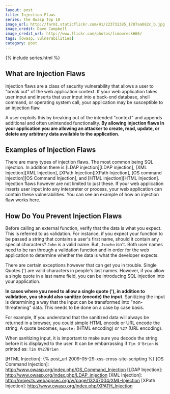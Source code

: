 ```yaml
---
layout: post
title: Injection Flaws
series: the Owasp Top 10
image_url: http://farm1.staticflickr.com/91/223731385_1787aa082c_b.jpg
image_credit: Dave Campbell
image_credit_url: http://www.flickr.com/photos/limowreck666/
tags: [owasp, vulnerabilities]
category: post
---
```


{% include series.html %}

## What are Injection Flaws

Injection flaws are a class of security vulnerability that allows a user to "break out" of the web application context. If your web application takes user input and inserts that user input into a back-end database, shell command, or operating system call, your application may be susceptible to an injection flaw.

A user exploits this by breaking out of the intended "context" and appends additional and often unintended functionality. **By allowing injection flaws in your application you are allowing an attacker to create, read, update, or delete any arbitrary data available to the application**.

## Examples of Injection Flaws

There are many types of injection flaws. The most common being SQL injection. In addition there is [LDAP injection][LDAP injection], [XML Injection][XML Injection], [XPath Injection][XPath Injection], [OS command injection][OS Command Injection], and [HTML injection][HTML Injection]. Injection flaws however are not limited to just these. If your web application inserts user input into any interpreter or process, your web application can contain these vulnerabilities. You can see an example of how an injection flaw works here.

## How Do You Prevent Injection Flaws

Before calling an external function, verify that the data is what you expect. This is referred to as validation. For instance, if you expect your function to be passed a string that contains a user's first name, should it contain any special characters? `John` is a valid name. But, `J<o>hn` isn't. Both user names need to be ran through a validation function and in order for the web application to determine whether the data is what the developer expects.

There are certain exceptions however that can get you in trouble. Single Quotes (') are valid characters in people's last names. However, if you allow a single quote in a last name field, you can be introducing SQL injection into your application.

**In cases where you need to allow a single quote ('), in addition to validation, you should also sanitize (encode) the input**. Sanitizing the input is determining a way that the input can be transformed into "non-threatening" data. This needs to be done on a case by case basis.

For example, If you understand that the sanitized data will always be returned in a browser, you could simple HTML encode or URL encode the string. A quote becomes, `&quote;` (HTML encoding) or `%27` (URL encoding).

When sanitizing input, it is important to make sure you decode the string before it is displayed to the user. It can be embarrassing if `Tim O'Brien` is printed as: `Tim O%27Brien`

[HTML Injection]: {% post_url 2009-05-29-xss-cross-site-scripting %}
[OS Command Injection]: http://www.owasp.org/index.php/OS_Command_Injection
[LDAP Injection]: http://www.owasp.org/index.php/LDAP_injection
[XML Injection]: http://projects.webappsec.org/w/page/13247004/XML-Injection
[XPath Injection]: http://www.owasp.org/index.php/XPATH_Injection